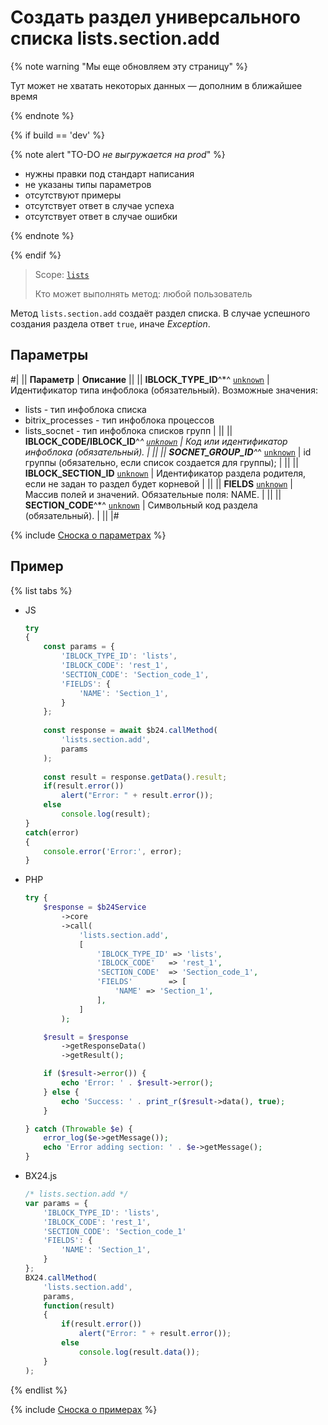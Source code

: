 # Создать раздел универсального списка lists.section.add

{% note warning "Мы еще обновляем эту страницу" %}

Тут может не хватать некоторых данных — дополним в ближайшее время

{% endnote %}

{% if build == 'dev' %}

{% note alert "TO-DO _не выгружается на prod_" %}

- нужны правки под стандарт написания
- не указаны типы параметров
- отсутствуют примеры
- отсутствует ответ в случае успеха
- отсутствует ответ в случае ошибки

{% endnote %}

{% endif %}

> Scope: [`lists`](../../scopes/permissions.md)
>
> Кто может выполнять метод: любой пользователь

Метод `lists.section.add` создаёт раздел списка. В случае успешного создания раздела ответ `true`, иначе *Exception*.

## Параметры

#|
|| **Параметр** | **Описание** ||
|| **IBLOCK_TYPE_ID**^*^
[`unknown`](../../data-types.md) | Идентификатор типа инфоблока (обязательный). Возможные значения: 
- lists - тип инфоблока списка 
- bitrix_processes - тип инфоблока процессов 
- lists_socnet - тип инфоблока списков групп | ||
|| **IBLOCK_CODE/IBLOCK_ID**^*^
[`unknown`](../../data-types.md) | Код или идентификатор инфоблока (обязательный). | ||
|| **SOCNET_GROUP_ID**^*^
[`unknown`](../../data-types.md) | id группы (обязательно, если список создается для группы); | ||
|| **IBLOCK_SECTION_ID**
[`unknown`](../../data-types.md) | Идентификатор раздела родителя, если не задан то раздел будет корневой | ||
|| **FIELDS**
[`unknown`](../../data-types.md) | Массив полей и значений. Обязательные поля: NAME. | ||
|| **SECTION_CODE**^*^
[`unknown`](../../data-types.md) | Символьный код раздела (обязательный). | ||
|#

{% include [Сноска о параметрах](../../../_includes/required.md) %}

## Пример

{% list tabs %}

- JS


    ```js
    try
    {
    	const params = {
    		'IBLOCK_TYPE_ID': 'lists',
    		'IBLOCK_CODE': 'rest_1',
    		'SECTION_CODE': 'Section_code_1',
    		'FIELDS': {
    			'NAME': 'Section_1',
    		}
    	};
    	
    	const response = await $b24.callMethod(
    		'lists.section.add',
    		params
    	);
    	
    	const result = response.getData().result;
    	if(result.error())
    		alert("Error: " + result.error());
    	else
    		console.log(result);
    }
    catch(error)
    {
    	console.error('Error:', error);
    }
    ```

- PHP


    ```php
    try {
        $response = $b24Service
            ->core
            ->call(
                'lists.section.add',
                [
                    'IBLOCK_TYPE_ID' => 'lists',
                    'IBLOCK_CODE'   => 'rest_1',
                    'SECTION_CODE'  => 'Section_code_1',
                    'FIELDS'        => [
                        'NAME' => 'Section_1',
                    ],
                ]
            );
    
        $result = $response
            ->getResponseData()
            ->getResult();
    
        if ($result->error()) {
            echo 'Error: ' . $result->error();
        } else {
            echo 'Success: ' . print_r($result->data(), true);
        }
    
    } catch (Throwable $e) {
        error_log($e->getMessage());
        echo 'Error adding section: ' . $e->getMessage();
    }
    ```

- BX24.js

    ```js
    /* lists.section.add */
    var params = {
        'IBLOCK_TYPE_ID': 'lists',
        'IBLOCK_CODE': 'rest_1',
        'SECTION_CODE': 'Section_code_1'
        'FIELDS': {
            'NAME': 'Section_1',
        }
    };
    BX24.callMethod(
        'lists.section.add',
        params,
        function(result)
        {
            if(result.error())
                alert("Error: " + result.error());
            else
                console.log(result.data());
        }
    );
    ```

{% endlist %}

{% include [Сноска о примерах](../../../_includes/examples.md) %}
